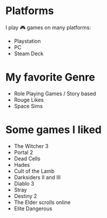 # Platforms 

I play :video_game:  games on many platforms: 

* Playstation
* PC
* Steam Deck

# My favorite Genre

* Role Playing Games / Story based
* Rouge Likes
* Space Sims

# Some games I liked

* The Witcher 3 
* Portal 2
* Dead Cells
* Hades 
* Cult of the Lamb
* Darksiders II and III
* Diablo 3
* Stray
* Destiny 2
* The Elder scrolls online
* Elite Dangerous